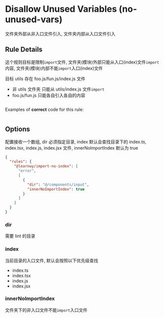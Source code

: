 # Disallow Unused Variables (no-unused-vars)

文件夹外部从非入口文件引入, 文件夹内部从入口文件引入

## Rule Details

这个规则目标是限制`import`文件, 文件夹(模块)外部只能从入口(index)文件`import`内容, 文件夹(模块)内部不能`import`入口(index)文件

目标 utils 存在 foo.js/fun.js/index.js 文件

* 非 utils 文件夹 只能从 utils/index.js 文件`import`
* foo.js/fun.js 只能各自引入各自的内容

```js
```

Examples of **correct** code for this rule:

```js
```

## Options

配置接收一个数组, dir 必须指定目录, index 默认会查找目录下的 index.ts, index.tsx, index.js, index.jsx 文件, innerNoImportIndex 默认为 true

```json
{
  "rules": {
    "@learnwy/import-no-index": [
      "error",
      [
        {
          "dir": "@/components/input",
          "innerNoImportIndex": true
        }
      ]
    ]
  }
}
```

### dir

需要 lint 的目录

### index

当前目录的入口文件, 默认会按照以下优先级查找

* index.ts
* index.tsx
* index.js
* index.jsx

### innerNoImportIndex

文件夹下的非入口文件不能`import`入口文件
